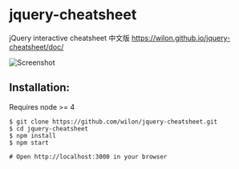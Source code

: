 jquery-cheatsheet
=================

jQuery interactive cheatsheet 中文版
https://wilon.github.io/jquery-cheatsheet/doc/

![Screenshot](https://cloud.githubusercontent.com/assets/7512755/23454299/e0b60abc-fea6-11e6-9bc2-68e1b7ac852a.png)


Installation:
-------------

Requires node >= 4

```
$ git clone https://github.com/wilon/jquery-cheatsheet.git
$ cd jquery-cheatsheet
$ npm install
$ npm start

# Open http://localhost:3000 in your browser
```
